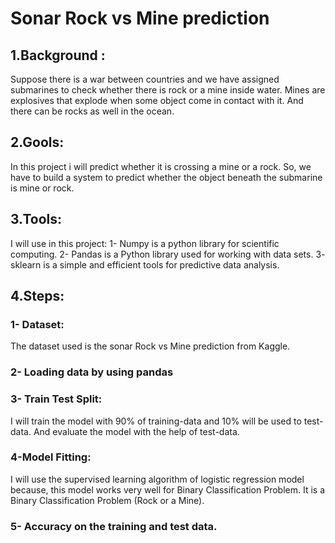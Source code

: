 # Sonar Rock vs Mine prediction 
## 1.Background :
 Suppose there is a war between countries and we have assigned submarines to check whether there is rock or a mine inside water.
Mines are explosives that explode when some object come in contact with it.
And there can be rocks as well in the ocean.

## 2.Gools:
In this project i will predict whether it is crossing a mine or a rock. So, we have to build a system to predict whether the object beneath the submarine is mine or rock.
 
## 3.Tools:
I will use in this project:
1- Numpy is a python library for scientific computing.
2- Pandas is a Python library used for working with data sets.
3- sklearn is a simple and efficient tools for predictive data analysis. 

## 4.Steps:
### 1- Dataset:
The dataset used is the sonar Rock vs Mine prediction from Kaggle. 
### 2- Loading data by using pandas 
### 3- Train Test Split:
I will train the model with 90% of
training-data and 10% will be used to test-data. And evaluate the model
with the help of test-data.
### 4-Model Fitting:
I will use the supervised learning algorithm of logistic regression model because, this model works very well for Binary Classification Problem. It is a Binary Classification Problem (Rock or a Mine).
### 5- Accuracy on the training and test data.

